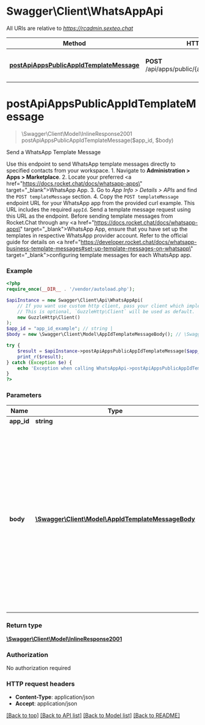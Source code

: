 # Swagger\Client\WhatsAppApi

All URIs are relative to *https://rcadmin.sexteo.chat*

Method | HTTP request | Description
------------- | ------------- | -------------
[**postApiAppsPublicAppIdTemplateMessage**](WhatsAppApi.md#postapiappspublicappidtemplatemessage) | **POST** /api/apps/public/{appId}/templateMessage | Send a WhatsApp Template Message

# **postApiAppsPublicAppIdTemplateMessage**
> \Swagger\Client\Model\InlineResponse2001 postApiAppsPublicAppIdTemplateMessage($app_id, $body)

Send a WhatsApp Template Message

Use this endpoint to send WhatsApp template messages directly to specified contacts from your workspace.  1. Navigate to **Administration > Apps > Marketplace**. 2. Locate your preferred <a href=\"https://docs.rocket.chat/docs/whatsapp-apps\" target=\"_blank\">WhatsApp App</a>. 3. Go to *App Info > Details > APIs* and find the `POST templateMessage` section. 4. Copy the `POST templateMessage` endpoint URL for your WhatsApp app from the provided curl example. This URL includes the required `appId`. Send a template message request using this URL as the endpoint.  Before sending template messages from Rocket.Chat through any <a href=\"https://docs.rocket.chat/docs/whatsapp-apps\" target=\"_blank\">WhatsApp App</a>, ensure that you have set up the templates in respective WhatsApp provider account. Refer to the official guide for details on <a href=\"https://developer.rocket.chat/docs/whatsapp-business-template-messages#set-up-template-messages-on-whatsapp\" target=\"_blank\">configuring template messages for each WhatsApp app</a>.

### Example
```php
<?php
require_once(__DIR__ . '/vendor/autoload.php');

$apiInstance = new Swagger\Client\Api\WhatsAppApi(
    // If you want use custom http client, pass your client which implements `GuzzleHttp\ClientInterface`.
    // This is optional, `GuzzleHttp\Client` will be used as default.
    new GuzzleHttp\Client()
);
$app_id = "app_id_example"; // string | 
$body = new \Swagger\Client\Model\AppIdTemplateMessageBody(); // \Swagger\Client\Model\AppIdTemplateMessageBody | We strongly recommend including the + prefix for all phone numbers in the payload. While you can submit numbers without the leading + sign, we have encountered cases where WhatsApp will return an invalid response despite the number being in use.

try {
    $result = $apiInstance->postApiAppsPublicAppIdTemplateMessage($app_id, $body);
    print_r($result);
} catch (Exception $e) {
    echo 'Exception when calling WhatsAppApi->postApiAppsPublicAppIdTemplateMessage: ', $e->getMessage(), PHP_EOL;
}
?>
```

### Parameters

Name | Type | Description  | Notes
------------- | ------------- | ------------- | -------------
 **app_id** | **string**|  |
 **body** | [**\Swagger\Client\Model\AppIdTemplateMessageBody**](../Model/AppIdTemplateMessageBody.md)| We strongly recommend including the + prefix for all phone numbers in the payload. While you can submit numbers without the leading + sign, we have encountered cases where WhatsApp will return an invalid response despite the number being in use. | [optional]

### Return type

[**\Swagger\Client\Model\InlineResponse2001**](../Model/InlineResponse2001.md)

### Authorization

No authorization required

### HTTP request headers

 - **Content-Type**: application/json
 - **Accept**: application/json

[[Back to top]](#) [[Back to API list]](../../README.md#documentation-for-api-endpoints) [[Back to Model list]](../../README.md#documentation-for-models) [[Back to README]](../../README.md)

